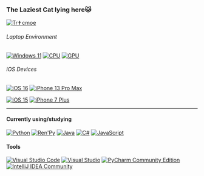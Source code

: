 ### The Laziest Cat lying here🐱

[![Tr✝cmoe](https://github.com/Trcmoe/Trcmoe/assets/88249678/578c6136-dd50-4fb7-b676-9efbca0925aa)](https://lab.nulla.top/ba-logo)

###### Laptop Environment

[![Windows 11](https://img.shields.io/badge/Windows%2011-0078D6?style=flat-square&logo=Microsoft&logoColor=white)](https://www.microsoft.com/windows/windows-11)
[![CPU](https://img.shields.io/badge/CPU-Intel%20i9%2012900H-blue?style=flat-square)](https://www.intel.com/content/www/us/en/products/sku/134599/intel-core-i912900k-processor-30m-cache-up-to-5-20-ghz/specifications.html)
[![GPU](https://img.shields.io/badge/GPU-NVIDIA%20GeForce%20RTX%203060%20Laptop-green?style=flat-square)](https://www.nvidia.com/en-gb/geforce/graphics-cards/30-series/)

###### iOS Devices
[![iOS 16](https://img.shields.io/badge/16-000000?style=flat-square&logo=iOS&logoColor=ffffff)](https://www.apple.com/ios/ios-16/)
[![iPhone 13 Pro Max](https://img.shields.io/badge/iPhone%2013%20Pro%20Max-000000?style=flat-square&logo=Apple&logoColor=white)](https://support.apple.com/kb/SP848)

[![iOS 15](https://img.shields.io/badge/15-000000?style=flat-square&logo=iOS&logoColor=ffffff)](https://www.apple.com/ios/ios-15/)
[![iPhone 7 Plus](https://img.shields.io/badge/iPhone%207%20Plus-000000?style=flat-square&logo=Apple&logoColor=white)](https://support.apple.com/kb/SP744)

---

#### Currently using/studying
[![Python](https://img.shields.io/badge/Python-3776AB.svg?style=flat-square&logo=python&logoColor=white)](https://www.python.org/)
[![Ren'Py](https://img.shields.io/badge/Renpy-FF7F7F.svg?style=flat-square&logo=renpy&logoColor=white)](https://www.renpy.org/)
[![Java](https://img.shields.io/badge/Java-437291.svg?style=flat-square&logo=OpenJDK&logoColor=white)](https://www.java.com/)
[![C#](https://img.shields.io/badge/Csharp-512BD4.svg?style=flat-square&logo=csharp&logoColor=white)](https://dotnet.microsoft.com/en-us/languages/csharp)
[![JavaScript](https://img.shields.io/badge/JavaScript-F7DF1E.svg?style=flat-square&logo=JavaScript&logoColor=white)](https://developer.mozilla.org/en-US/docs/Web/javascript)


#### Tools
[![Visual Studio Code](https://img.shields.io/badge/Visual%20Studio%20Code-0078d7.svg?style=flat-square&logo=visual-studio-code&logoColor=white)](https://code.visualstudio.com/)
[![Visual Studio](https://img.shields.io/badge/Visual%20Studio-512BD4.svg?style=flat-square&logo=visual-studio&logoColor=white)](https://visualstudio.microsoft.com/)
[![PyCharm Community Edition](https://img.shields.io/badge/PyCharm-000000.svg?style=flat-square&logo=PyCharm&logoColor=white)](https://www.jetbrains.com/pycharm/)
[![IntelliJ IDEA Community](https://img.shields.io/badge/IntelliJ%20IDEA-000000.svg?style=flat-square&logo=intellij-idea&logoColor=white)](https://www.jetbrains.com/idea/)

<!--
**Trcmoe/Trcmoe** is a ✨ _special_ ✨ repository because its `README.md` (this file) appears on your GitHub profile.

Here are some ideas to get you started:

- 🔭 I’m currently working on ...
- 🌱 I’m currently learning ...
- 👯 I’m looking to collaborate on ...
- 🤔 I’m looking for help with ...
- 💬 Ask me about ...
- 📫 How to reach me: ...
- 😄 Pronouns: ...
- ⚡ Fun fact: ...
-->
